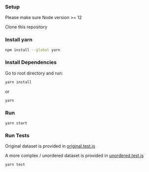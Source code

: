 ### Setup
Please make sure Node version >= 12

Clone this repository

### Install yarn
```sh
npm install --global yarn
```

### Install Dependencies
Go to root directory and run:
```sh
yarn install
```
or 
```sh
yarn
```

### Run
```
yarn start
```

### Run Tests
Original dataset is provided in [original.test.js](https://github.com/orochigalois/Code-Challenge-TVC/blob/main/tests/original.test.js)

A more complex / unordered dataset is provided in [unordered.test.js](https://github.com/orochigalois/Code-Challenge-TVC/blob/main/tests/unordered.test.js)
```sh
yarn test
```